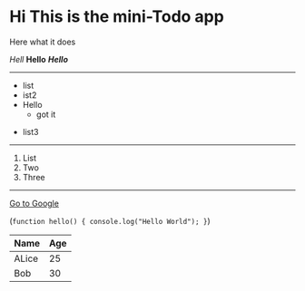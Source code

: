 # Hi This is the mini-Todo app

Here what it does

*Hell*
**Hello**
***Hello***
***
* list
* ist2
* Hello
  - got it
- list3

--- 
1. List
2. Two
3. Three
---
[Go to Google](https://google.com)

(``` function hello() {
console.log("Hello World");
} ```)

| Name | Age |
|------|-----|
| ALice | 25 |
| Bob | 30 |

